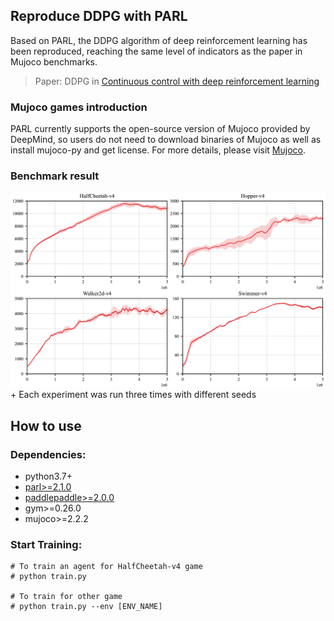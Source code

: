 ## Reproduce DDPG with PARL
Based on PARL, the DDPG algorithm of deep reinforcement learning has been reproduced, reaching the same level of indicators as the paper in Mujoco benchmarks.

> Paper: DDPG in [Continuous control with deep reinforcement learning](https://arxiv.org/abs/1509.02971)

### Mujoco games introduction
PARL currently supports the open-source version of Mujoco provided by DeepMind, so users do not need to download binaries of Mujoco as well as install mujoco-py and get license. For more details, please visit [Mujoco](https://github.com/deepmind/mujoco).

### Benchmark result

<img src="https://github.com/benchmarking-rl/PARL-experiments/blob/master/DDPG/paddle/result.png" width="600" alt="DDPG_results"/>
+ Each experiment was run three times with different seeds

## How to use
### Dependencies:
+ python3.7+
+ [parl>=2.1.0](https://github.com/PaddlePaddle/PARL)
+ [paddlepaddle>=2.0.0](https://github.com/PaddlePaddle/Paddle)
+ gym>=0.26.0
+ mujoco>=2.2.2

### Start Training:
```
# To train an agent for HalfCheetah-v4 game
# python train.py

# To train for other game
# python train.py --env [ENV_NAME]
